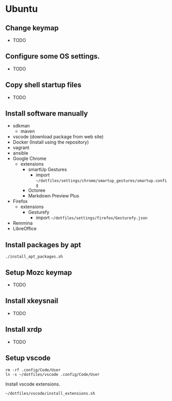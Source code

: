 # Ubuntu

## Change keymap
* TODO

## Configure some OS settings.
* TODO

## Copy shell startup files
* TODO

## Install software manually
* sdkman
    * maven
* vscode (download package from web site)
* Docker (Install using the repository)
* vagrant
* ansible
* Google Chrome
    * extensions
        * smartUp Gestures
            * import `~/dotfiles/settings/chrome/smartup_gestures/smartup.config`
        * Octoree
        * Markdown Preview Plus
* Firefox
    * extensions
        * Gesturefy
            * import `~/dotfiles/settings/firefox/Gesturefy.json`
* Remmina
* LibreOffice

## Install packages by apt
```
./install_apt_packages.sh
```

## Setup Mozc keymap
* TODO

## Install xkeysnail
* TODO

## Install xrdp
* TODO

## Setup vscode
```
rm -rf .config/Code/User
ln -s ~/dotfiles/vscode .config/Code/User
```

Install vscode extensions.
```
~/dotfiles/vscode/install_extensions.sh
```

